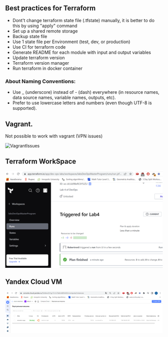 ## Best practices for Terraform

- Dont't change terraform state file (.tfstate) manually, it is better to do this by using "apply" command
- Set up a shared remote storage
- Backup state file
- Use 1 state file per Environment (test, dev, or production)
- Use CI for terraform code
- Generate README for each module with input and output variables
- Update terraform version
- Terraform version manager
- Run terraform in docker container

### About Naming Conventions:

- Use _ (underscore) instead of - (dash) everywhere (in resource names, data source names, variable names, outputs, etc).
- Prefer to use lowercase letters and numbers (even though UTF-8 is supported).

## Vagrant.

Not possible to work with vagrant (VPN issues)

![VagrantIssues](../images/lab4/vagrant_issues.png)

## Terraform WorkSpace

![Terraform](./images/lab4/terraform_workspace.png)

## Yandex Cloud VM

![Virtual Machine](./images/lab5/yandex-cloud.png)